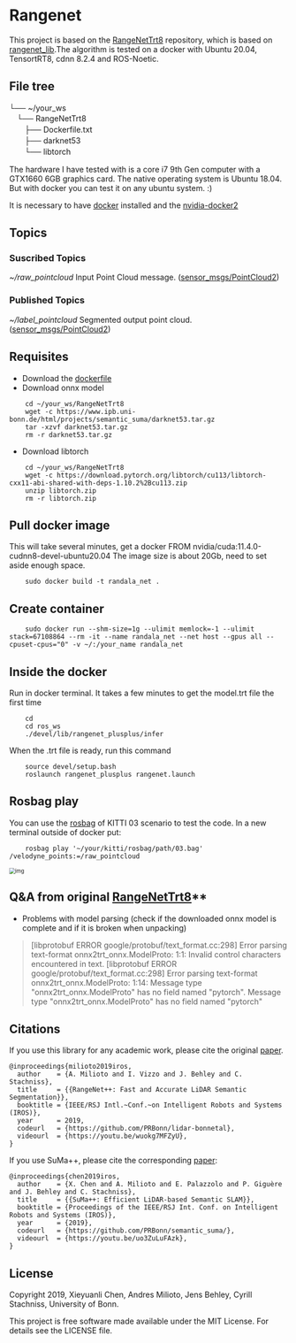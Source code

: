 # Rangenet 
This project is based on the [RangeNetTrt8](https://github.com/Natsu-Akatsuki/RangeNetTrt8) repository, which is based on [rangenet_lib](https://github.com/PRBonn/rangenet_lib).The algorithm is tested on a docker with Ubuntu 20.04, TensortRT8, cdnn 8.2.4 and ROS-Noetic.

## File tree
└── ~/your_ws   
　└── RangeNetTrt8  
　　├── Dockerfile.txt   
　　├── darknet53   
　　└── libtorch   
  
The hardware I have tested with is a core i7 9th Gen computer with a GTX1660 6GB graphics card. The native operating system is Ubuntu 18.04. But with docker you can test it on any ubuntu system. :)

It is necessary to have [docker](https://www.digitalocean.com/community/tutorials/how-to-install-and-use-docker-on-ubuntu-18-04) installed and the [nvidia-docker2](https://docs.nvidia.com/datacenter/cloud-native/container-toolkit/install-guide.html)

## Topics
### Suscribed Topics
*~/raw_pointcloud* Input Point Cloud message. ([sensor_msgs/PointCloud2](http://docs.ros.org/en/lunar/api/sensor_msgs/html/msg/PointCloud2.html))

### Published Topics
*~/label_pointcloud* Segmented output point cloud. ([sensor_msgs/PointCloud2](http://docs.ros.org/en/lunar/api/sensor_msgs/html/msg/PointCloud2.html))

## Requisites
- Download the [dockerfile](https://github.com/EPVelasco/RangeNetTrt8/blob/master/Dockerfile)
- Download onnx model 
```
    cd ~/your_ws/RangeNetTrt8
    wget -c https://www.ipb.uni-bonn.de/html/projects/semantic_suma/darknet53.tar.gz 
    tar -xzvf darknet53.tar.gz
    rm -r darknet53.tar.gz
```
- Download libtorch 
```
    cd ~/your_ws/RangeNetTrt8
    wget -c https://download.pytorch.org/libtorch/cu113/libtorch-cxx11-abi-shared-with-deps-1.10.2%2Bcu113.zip
    unzip libtorch.zip
    rm -r libtorch.zip
```

## Pull docker image
This will take several minutes, get a docker FROM nvidia/cuda:11.4.0-cudnn8-devel-ubuntu20.04
The image size is about 20Gb, need to set aside enough space.
```
    sudo docker build -t randala_net .
```
## Create container
```
    sudo docker run --shm-size=1g --ulimit memlock=-1 --ulimit stack=67108864 --rm -it --name randala_net --net host --gpus all --cpuset-cpus="0" -v ~/:/your_name randala_net
```
## Inside the docker 
Run in docker terminal. It takes a few minutes to get the model.trt file the first time
```
    cd
    cd ros_ws 
    ./devel/lib/rangenet_plusplus/infer
```
When the .trt file is ready, run this command
```
    source devel/setup.bash
    roslaunch rangenet_plusplus rangenet.launch
```
## Rosbag play
You can use the [rosbag](https://drive.google.com/file/d/1Sdh-m30VW-PFf7fCqD-kIljHiUjoJh2_/view?usp=share_link) of KITTI 03 scenario to test the code.
In a new terminal outside of docker put: 

```
    rosbag play '~/your/kitti/rosbag/path/03.bag'  /velodyne_points:=/raw_pointcloud
```

<img src="https://natsu-akatsuki.oss-cn-guangzhou.aliyuncs.com/img/ros.gif" alt="img" style="zoom:67%;" />

## Q&A from original [RangeNetTrt8](https://github.com/Natsu-Akatsuki/RangeNetTrt8)**

- Problems with model parsing (check if the downloaded onnx model is complete and if it is broken when unpacking)

> [libprotobuf ERROR google/protobuf/text_format.cc:298] Error parsing text-format onnx2trt_onnx.ModelProto: 1:1: Invalid control characters encountered in text. 
> [libprotobuf ERROR google/protobuf/text_format.cc:298] Error parsing text-format onnx2trt_onnx.ModelProto: 1:14: Message type "onnx2trt_onnx.ModelProto" has no field named "pytorch". Message type "onnx2trt_onnx.ModelProto" has no field named "pytorch"

## Citations

If you use this library for any academic work, please cite the original [paper](https://www.ipb.uni-bonn.de/wp-content/papercite-data/pdf/milioto2019iros.pdf).

```
@inproceedings{milioto2019iros,
  author    = {A. Milioto and I. Vizzo and J. Behley and C. Stachniss},
  title     = {{RangeNet++: Fast and Accurate LiDAR Semantic Segmentation}},
  booktitle = {IEEE/RSJ Intl.~Conf.~on Intelligent Robots and Systems (IROS)},
  year      = 2019,
  codeurl   = {https://github.com/PRBonn/lidar-bonnetal},
  videourl  = {https://youtu.be/wuokg7MFZyU},
}
```

If you use SuMa++, please cite the corresponding [paper](https://www.ipb.uni-bonn.de/wp-content/papercite-data/pdf/chen2019iros.pdf):

```
@inproceedings{chen2019iros, 
  author    = {X. Chen and A. Milioto and E. Palazzolo and P. Giguère and J. Behley and C. Stachniss},
  title     = {{SuMa++: Efficient LiDAR-based Semantic SLAM}},
  booktitle = {Proceedings of the IEEE/RSJ Int. Conf. on Intelligent Robots and Systems (IROS)},
  year      = {2019},
  codeurl   = {https://github.com/PRBonn/semantic_suma/},
  videourl  = {https://youtu.be/uo3ZuLuFAzk},
}
```

## License

Copyright 2019, Xieyuanli Chen, Andres Milioto, Jens Behley, Cyrill Stachniss, University of Bonn.

This project is free software made available under the MIT License. For details see the LICENSE file.
